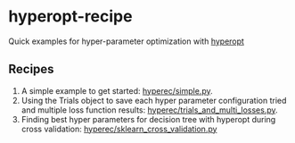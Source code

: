 # hyperopt-recipe
Quick examples for hyper-parameter optimization with [hyperopt](https://github.com/hyperopt/hyperopt)

## Recipes

1. A simple example to get started: [hyperec/simple.py](hyperec/simple.py).
2. Using the Trials object to save each hyper parameter configuration tried and multiple loss function results: [hyperec/trials_and_multi_losses.py](hyperec/trials_and_multi_losses.py).
3. Finding best hyper parameters for decision tree with hyperopt during cross validation: [hyperec/sklearn_cross_validation.py](hyperec/sklearn_cross_validation.py)